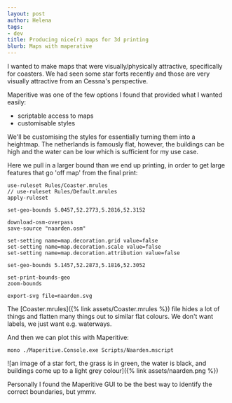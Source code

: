 ```yaml
---
layout: post
author: Helena
tags:
- dev
title: Producing nice(r) maps for 3d printing
blurb: Maps with maperative
---
```


I wanted to make maps that were visually/physically attractive, specifically for coasters. We had seen some star forts recently and those are very visually attractive from an Cessna's perspective.


Maperitive was one of the few options I found that provided what I wanted easily:

- scriptable access to maps
- customisable styles

We'll be customising the styles for essentially turning them into a heightmap. The netherlands is famously flat, however, the buildings can be high and the water can be low which is sufficient for my use case.


Here we pull in a larger bound than we end up printing, in order to get large features that go 'off map' from the final print:

```
use-ruleset Rules/Coaster.mrules
// use-ruleset Rules/Default.mrules
apply-ruleset

set-geo-bounds 5.0457,52.2773,5.2816,52.3152

download-osm-overpass
save-source "naarden.osm"

set-setting name=map.decoration.grid value=false
set-setting name=map.decoration.scale value=false
set-setting name=map.decoration.attribution value=false

set-geo-bounds 5.1457,52.2873,5.1816,52.3052

set-print-bounds-geo
zoom-bounds

export-svg file=naarden.svg
```

The [Coaster.mrules]({% link assets/Coaster.mrules %}) file hides a lot of things and flatten many things out to similar flat colours. We don't want labels, we just want e.g. waterways.

And then we can plot this with Maperitive:

```
mono ./Maperitive.Console.exe Scripts/Naarden.mscript
```

![an image of a star fort, the grass is in green, the water is black, and buildings come up to a light grey colour]({% link assets/naarden.png %})

Personally I found the Maperitive GUI to be the best way to identify the correct boundaries, but ymmv.
